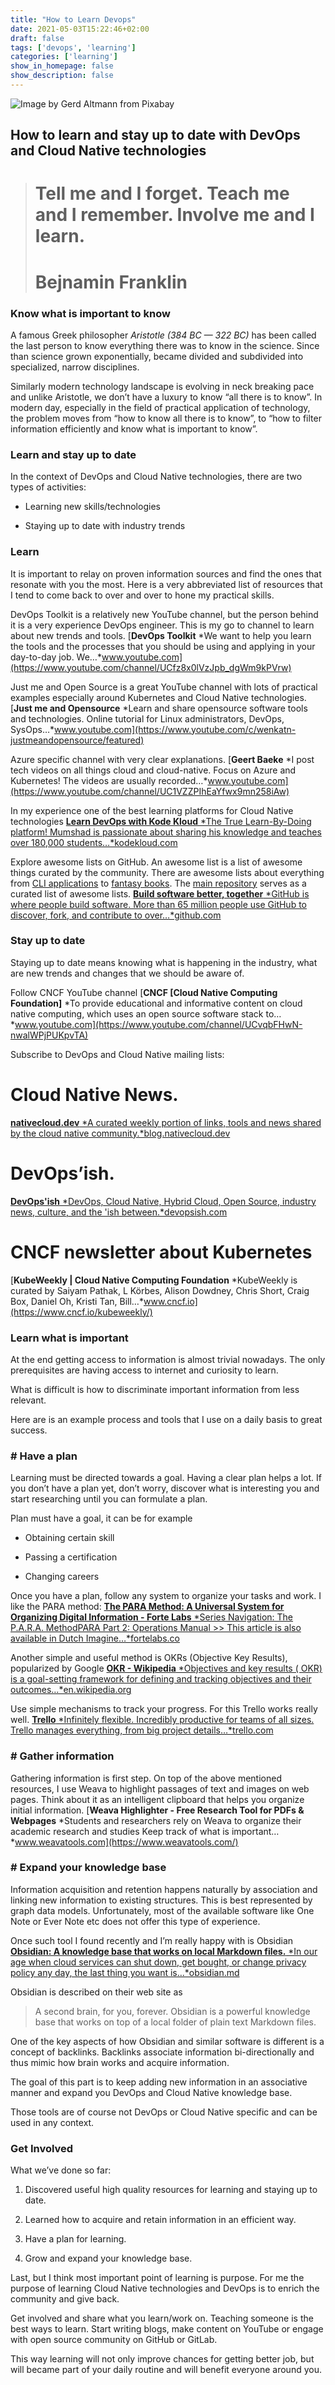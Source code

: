 ```yaml
---
title: "How to Learn Devops"
date: 2021-05-03T15:22:46+02:00
draft: false
tags: ['devops', 'learning']
categories: ['learning']
show_in_homepage: false
show_description: false
---
```


![Image by [Gerd Altmann](https://pixabay.com/users/geralt-9301/?utm_source=link-attribution&utm_medium=referral&utm_campaign=image&utm_content=1023846) from [Pixabay](https://pixabay.com/?utm_source=link-attribution&utm_medium=referral&utm_campaign=image&utm_content=1023846)](https://cdn-images-1.medium.com/max/3840/1*6LAwAqbSiOgFVZXi7aD0bQ.jpeg)

## How to learn and stay up to date with DevOps and Cloud Native technologies
> # Tell me and I forget. Teach me and I remember. Involve me and I learn.
> # Bejnamin Franklin

### Know what is important to know

A famous Greek philosopher *Aristotle (384 BC — 322 BC)* has been called the last person to know everything there was to know in the science. Since than science grown exponentially, became divided and subdivided into specialized, narrow disciplines.

Similarly modern technology landscape is evolving in neck breaking pace and unlike Aristotle, we don’t have a luxury to know “all there is to know”. In modern day, especially in the field of practical application of technology, the problem moves from “how to know all there is to know”, to “how to filter information efficiently and know what is important to know”.

### Learn and stay up to date

In the context of DevOps and Cloud Native technologies, there are two types of activities:

* Learning new skills/technologies

* Staying up to date with industry trends

### Learn

It is important to relay on proven information sources and find the ones that resonate with you the most. Here is a very abbreviated list of resources that I tend to come back to over and over to hone my practical skills.

DevOps Toolkit is a relatively new YouTube channel, but the person behind it is a very experience DevOps engineer. This is my go to channel to learn about new trends and tools.
[**DevOps Toolkit**
*We want to help you learn the tools and the processes that you should be using and applying in your day-to-day job. We…*www.youtube.com](https://www.youtube.com/channel/UCfz8x0lVzJpb_dgWm9kPVrw)

Just me and Open Source is a great YouTube channel with lots of practical examples especially around Kubernetes and Cloud Native technologies.
[**Just me and Opensource**
*Learn and share opensource software tools and technologies. Online tutorial for Linux administrators, DevOps, SysOps…*www.youtube.com](https://www.youtube.com/c/wenkatn-justmeandopensource/featured)

Azure specific channel with very clear explanations.
[**Geert Baeke**
*I post tech videos on all things cloud and cloud-native. Focus on Azure and Kubernetes! The videos are usually recorded…*www.youtube.com](https://www.youtube.com/channel/UC1VZZPIhEaYfwx9mn258iAw)

In my experience one of the best learning platforms for Cloud Native technologies
[**Learn DevOps with Kode Kloud**
*The True Learn-By-Doing platform! Mumshad is passionate about sharing his knowledge and teaches over 180,000 students…*kodekloud.com](https://kodekloud.com/)

Explore awesome lists on GitHub. An awesome list is a list of awesome things curated by the community. There are awesome lists about everything from [CLI applications](https://github.com/agarrharr/awesome-cli-apps) to [fantasy books](https://github.com/RichardLitt/awesome-fantasy). The [main repository](https://github.com/sindresorhus/awesome) serves as a curated list of awesome lists.
[**Build software better, together**
*GitHub is where people build software. More than 65 million people use GitHub to discover, fork, and contribute to over…*github.com](https://github.com/topics/awesome)

### Stay up to date

Staying up to date means knowing what is happening in the industry, what are new trends and changes that we should be aware of.

Follow CNCF YouTube channel
[**CNCF [Cloud Native Computing Foundation]**
*To provide educational and informative content on cloud native computing, which uses an open source software stack to…*www.youtube.com](https://www.youtube.com/channel/UCvqbFHwN-nwalWPjPUKpvTA)

Subscribe to DevOps and Cloud Native mailing lists:

# Cloud Native News.
[**nativecloud.dev**
*A curated weekly portion of links, tools and news shared by the cloud native community.*blog.nativecloud.dev](https://blog.nativecloud.dev/)

# DevOps’ish.
[**DevOps'ish**
*DevOps, Cloud Native, Hybrid Cloud, Open Source, industry news, culture, and the 'ish between.*devopsish.com](https://devopsish.com/)

# CNCF newsletter about Kubernetes
[**KubeWeekly | Cloud Native Computing Foundation**
*KubeWeekly is curated by Saiyam Pathak, L Körbes, Alison Dowdney, Chris Short, Craig Box, Daniel Oh, Kristi Tan, Bill…*www.cncf.io](https://www.cncf.io/kubeweekly/)

### Learn what is important

At the end getting access to information is almost trivial nowadays. The only prerequisites are having access to internet and curiosity to learn.

What is difficult is how to discriminate important information from less relevant.

Here are is an example process and tools that I use on a daily basis to great success.

### # Have a plan

Learning must be directed towards a goal. Having a clear plan helps a lot. If you don’t have a plan yet, don’t worry, discover what is interesting you and start researching until you can formulate a plan.

Plan must have a goal, it can be for example

* Obtaining certain skill

* Passing a certification

* Changing careers

Once you have a plan, follow any system to organize your tasks and work. I like the PARA method:
[**The PARA Method: A Universal System for Organizing Digital Information - Forte Labs**
*Series Navigation: The P.A.R.A. MethodPARA Part 2: Operations Manual >> This article is also available in Dutch Imagine…*fortelabs.co](https://fortelabs.co/blog/para/)

Another simple and useful method is OKRs (Objective Key Results), popularized by Google
[**OKR - Wikipedia**
*Objectives and key results ( OKR) is a goal-setting framework for defining and tracking objectives and their outcomes…*en.wikipedia.org](https://en.wikipedia.org/wiki/OKR)

Use simple mechanisms to track your progress. For this Trello works really well.
[**Trello**
*Infinitely flexible. Incredibly productive for teams of all sizes. Trello manages everything, from big project details…*trello.com](https://trello.com/)

### # Gather information

Gathering information is first step. On top of the above mentioned resources, I use Weava to highlight passages of text and images on web pages. Think about it as an intelligent clipboard that helps you organize initial information.
[**Weava Highlighter - Free Research Tool for PDFs & Webpages**
*Students and researchers rely on Weava to organize their academic research and studies Keep track of what is important…*www.weavatools.com](https://www.weavatools.com/)

### # Expand your knowledge base

Information acquisition and retention happens naturally by association and linking new information to existing structures. This is best represented by graph data models. Unfortunately, most of the available software like One Note or Ever Note etc does not offer this type of experience.

Once such tool I found recently and I’m really happy with is Obsidian
[**Obsidian: A knowledge base that works on local Markdown files.**
*In our age when cloud services can shut down, get bought, or change privacy policy any day, the last thing you want is…*obsidian.md](https://obsidian.md/)

Obsidian is described on their web site as
>  A second brain,
for you, forever.
>  Obsidian is a powerful knowledge base that works on top of
a local folder of plain text Markdown files.

One of the key aspects of how Obsidian and similar software is different is a concept of backlinks. Backlinks associate information bi-directionally and thus mimic how brain works and acquire information.

The goal of this part is to keep adding new information in an associative manner and expand you DevOps and Cloud Native knowledge base.

Those tools are of course not DevOps or Cloud Native specific and can be used in any context.

### Get Involved

What we’ve done so far:

 1. Discovered useful high quality resources for learning and staying up to date.

 2. Learned how to acquire and retain information in an efficient way.

 3. Have a plan for learning.

 4. Grow and expand your knowledge base.

Last, but I think most important point of learning is purpose. For me the purpose of learning Cloud Native technologies and DevOps is to enrich the community and give back.

Get involved and share what you learn/work on. Teaching someone is the best ways to learn. Start writing blogs, make content on YouTube or engage with open source community on GitHub or GitLab.

This way learning will not only improve chances for getting better job, but will became part of your daily routine and will benefit everyone around you.

